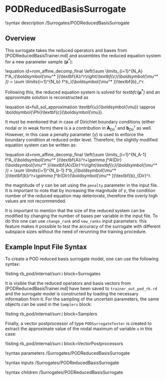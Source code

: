 # PODReducedBasisSurrogate

!syntax description /Surrogates/PODReducedBasisSurrogate

## Overview

This surrogate takes the reduced operators and bases from [PODReducedBasisTrainer.md]
and assembles the reduced equation system for a new parameter sample ($\boldsymbol{\mu^* }$):

!equation id=rom_affine_decomp_final
\left(\sum \limits_{i=1}^{N_A} f^A_i(\boldsymbol{\mu^* })\textbf{A}_i^r\right)\textbf{c}(\boldsymbol{\mu^* }) =
\sum \limits_{i=1}^{N_b} f^b_i(\boldsymbol{\mu^* })\textbf{b}_i^r.

Following this, the reduced equation system is solved for $textbf{c}(\boldsymbol{\mu^* })$ and
an approximate solution is reconstructed as

!equation id=full_sol_approximation
\textbf{u}(\boldsymbol{\mu})
\approx
\boldsymbol{\Phi}\textbf{c}(\boldsymbol{\mu}).

It must be mentioned that in case of Dirichlet boundary conditions (either nodal or in weak form)
there is a a contribution in $\textbf{A}_{Dir}^r$ and $\textbf{b}_{Dir}^r$ as well.
However, in this case a penalty parameter ($\gamma$) is used to enforce the boundary condition at
reduced order level. Therefore, the slightly modified equation system can be written as:

!equation id=rom_affine_decomp_final
\left(\sum \limits_{i=1}^{N_A-1} f^A_i(\boldsymbol{\mu^* })\textbf{A}_i^r+\gamma f^A_{Dir}(\boldsymbol{\mu^* })\textbf{A}_{Dir}^r\right)\textbf{c}(\boldsymbol{\mu^* }) =
\sum \limits_{i=1}^{N_b-1} f^b_i(\boldsymbol{\mu^* })\textbf{b}_i^r+\gamma f^b_{Dir}(\boldsymbol{\mu^* })\textbf{b}_{Dir}^r.

the magnitude of $\gamma$ can be set using the `penalty` parameter in the input file. It is important
to note that by increasing the magnitude of $\gamma$, the condition number of the reduced equation
may deteriorate, therefore the overly high values are not recommended.

It is important to mention that the size of the reduced system can be modified by
changing the number of bases per variable in the input file. To do this one can
use `change_rank` and `new_ranks` input parameters. this feature makes it possible
to test the accuracy of the surrogate with different subspace sizes without the
need of rerunning the training procedure.

## Example Input File Syntax

To create a POD reduced basis surrogate model, one can use the following syntax:

!listing rb_pod/internal/surr.i block=Surrogates

It is visible that the reduced operators and basis vectors from [PODReducedBasisTrainer.md]
have been saved to `trainer_out_pod_rb.rd` and the surrogate model is constructed by
loading the necessary information from it. For the sampling
of the uncertain parameters, the same objects can be used in the `Samplers` block:

!listing rb_pod/internal/surr.i block=Samplers

Finally, a vector postprocessor of type `PODSurrogateTester` is created to extract
the approximate value of the nodal maximum of variable `u` in this case:

!listing rb_pod/internal/surr.i block=VectorPostprocessors



!syntax parameters /Surrogates/PODReducedBasisSurrogate

!syntax inputs /Surrogates/PODReducedBasisSurrogate

!syntax children /Surrogates/PODReducedBasisSurrogate
